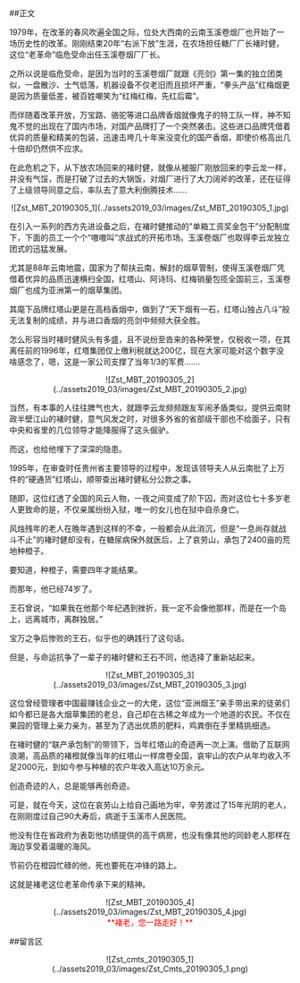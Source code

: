 ##正文

1979年，在改革的春风吹遍全国之际，位处大西南的云南玉溪卷烟厂也开始了一场历史性的改革。刚刚结束20年“右派下放”生涯，在农场担任糖厂厂长褚时健，这位“老革命”临危受命出任玉溪卷烟厂厂长。
 
之所以说是临危受命，是因为当时的玉溪卷烟厂就跟《亮剑》第一集的独立团类似，一盘散沙、士气低落，机器设备不仅老旧而且损坏严重，“拳头产品”红梅烟更是因为质量低差，被百姓嘲笑为“红梅红梅，先红后霉”。
 
而伴随着改革开放，万宝路、骆驼等进口品牌香烟就像鬼子的特工队一样，神不知鬼不觉的出现在了国内市场，对国产品牌打了一个突然袭击。这些进口品牌凭借着优异的质量和精美的包装，迅速击垮几十年来没变化的国产香烟，即使价格高出几十倍却仍然供不应求。
 
在此危机之下，从下放农场回来的褚时健，就像从被服厂刚放回来的李云龙一样，并没有气馁，而是打破了过去的大锅饭，对烟厂进行了大刀阔斧的改革，还在征得了上级领导同意之后，率队去了意大利倒腾技术......

 <div align="center">![Zst_MBT_20190305_1](../assets2019_03/images/Zst_MBT_20190305_1.jpg)</div>

在引入一系列的西方先进设备之后，在褚时健推动的"单箱工资奖金包干”分配制度下，下面的员工一个个“嗷嗷叫”求战式的开拓市场。玉溪卷烟厂也取得李云龙独立团式的迅猛发展。

尤其是88年云南地震，国家为了帮扶云南，解封的烟草管制，使得玉溪卷烟厂凭借着优异的品质迅速横扫全国，红塔山、阿诗玛、红梅销量包揽全国前三，玉溪卷烟厂也成为亚洲第一的烟草集团。

其麾下品牌红塔山更是在高档香烟中，做到了“天下烟有一石，红塔山独占八斗”般无法复制的成绩，并与进口香烟的亮剑中频频大获全胜。

怎么形容当时褚时健风头有多盛，且不说纷至沓来的各种荣誉，仅税收一项，在其离任前的1996年，红塔集团仅上缴利税就达200亿，现在大家可能对这个数字没啥感念了，嗯，这是一家公司支撑了当年1/3的军费.......

 <div align="center">![Zst_MBT_20190305_2](../assets2019_03/images/Zst_MBT_20190305_2.jpg)</div>

当然，有本事的人往往脾气也大，就跟李云龙频频跟友军闹矛盾类似，提供云南财政半壁江山的褚时健，意气风发之时，对很多外省的省部级干部也不给面子，只有中央和省里的几位领导才能降服得了这头倔驴。

而这，也给他埋下了深深的隐患。

1995年，在审查时任贵州省主要领导的过程中，发现该领导夫人从云南批了上万件的“硬通货”红塔山，顺带查出褚时健私分公款之事。

随即，这位红透了全国的风云人物，一夜之间变成了阶下囚，而对这位七十多岁老人更致命的是，不仅亲属纷纷入狱，唯一的女儿也在狱中自杀身亡。

风烛残年的老人在晚年遇到这样的不幸，一般都会从此消沉，但是“一息尚存就战斗不止”的褚时健却没有，在糖尿病保外就医后，上了哀劳山，承包了2400亩的荒地种橙子。

要知道，种橙子，需要四年才能结果。

而那年，他已经74岁了。

王石曾说，“如果我在他那个年纪遇到挫折，我一定不会像他那样，而是在一个岛上，远离城市，离群独居。”

宝万之争后惨败的王石，似乎也的确践行了这句话。

但是，与命运抗争了一辈子的褚时健和王石不同，他选择了重新站起来。

 <div align="center">![Zst_MBT_20190305_3](../assets2019_03/images/Zst_MBT_20190305_3.jpg)</div>

这位曾经管理者中国最赚钱企业之一的大佬，这位“亚洲烟王”亲手带出来的徒弟们如今都已是各大烟草集团的老总，自己却在古稀之年成为一个地道的农民。不仅在果园的管理上亲力亲为，甚至为了选出优质的肥料，鸡粪倒在手里精挑细选。

在褚时健的“联产承包制”的带领下，当年红塔山的奇迹再一次上演。借助了互联网浪潮，高品质的褚橙就像当年的红塔山一样席卷全国，哀牢山的农户从年均收入不足2000元，到如今参与种植的农户年收入高达10万余元。

创造奇迹的人，总是能够再创奇迹。

可是，就在今天，这位在哀劳山上给自己画地为牢，辛劳渡过了15年光阴的老人，在刚刚度过自己90大寿后，病逝于玉溪市人民医院。

他没有住在省政府为表彰他功绩提供的高干病房，也没有像其他的同龄老人那样在海边享受着温暖的海风。

节前仍在橙园忙碌的他，死也要死在冲锋的路上。

这就是褚老这位老革命传承下来的精神。

 <div align="center">![Zst_MBT_20190305_4](../assets2019_03/images/Zst_MBT_20190305_4.jpg)</div>

 <div align="center"><font color="red">**褚老，您一路走好！**</font></div>

##留言区
 <div align="center">![Zst_cmts_20190305_1](../assets2019_03/images/Zst_Cmts_20190305_1.png)</div>